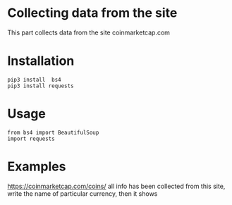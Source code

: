 # Collecting data from the site
This part collects data from the site coinmarketcap.com

# Installation
```
pip3 install  bs4
pip3 install requests
```

# Usage
```
from bs4 import BeautifulSoup
import requests
```

# Examples
https://coinmarketcap.com/coins/ all info has been collected from this site, write the name of particular currency, then it shows 
